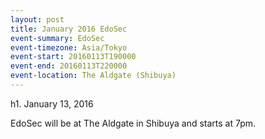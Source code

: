 ```yaml
---
layout: post
title: January 2016 EdoSec
event-summary: EdoSec
event-timezone: Asia/Tokyo
event-start: 20160113T190000
event-end: 20160113T220000
event-location: The Aldgate (Shibuya)
---
```


h1. January 13, 2016

EdoSec will be at The Aldgate in Shibuya and starts at 7pm.
